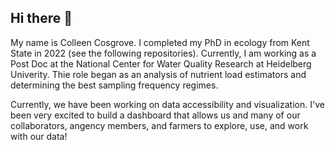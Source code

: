 ## Hi there 👋

<!--
**ccosgro1/ccosgro1** is a ✨ _special_ ✨ repository because its `README.md` (this file) appears on your GitHub profile.
-->

My name is Colleen Cosgrove. I completed my PhD in ecology from Kent State in 2022 (see the following repositories). Currently, I am working as a Post Doc at the National Center for Water Quality Research at Heidelberg Univerity. Thie role began as an analysis of nutrient load estimators and determining the best sampling frequency regimes. 

Currently, we have been working on data accessibility and visualization. I've been very excited to build a dashboard that allows us and many of our collaborators, angency members, and farmers to explore, use, and work with our data!

